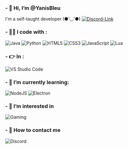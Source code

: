 ### - 👋 Hi, I’m @YanisBleu

I'm a self-taught developer (●'◡'●)
[![Discord-Link](https://img.shields.io/badge/Discord-5865F2?style=for-the-badge&logo=discord&logoColor=black)](https://discord.com/YanisBleu)


<h3> - 👨‍💻 I code with :</h3>
<p>
  <img alt="Java" src="https://img.shields.io/badge/Java-ED8B00?style=for-the-badge&logo=java&logoColor=white">
  <img alt="Python" src="https://img.shields.io/badge/Python-3776AB?style=for-the-badge&logo=python&logoColor=white">
  <img alt="HTML5" src="https://img.shields.io/badge/HTML5-E34F26?style=for-the-badge&logo=html5&logoColor=white">
  <img alt="CSS3" src="https://img.shields.io/badge/CSS3-1572B6?style=for-the-badge&logo=css3&logoColor=white">
  <img alt="JavaScript" src="https://img.shields.io/badge/JavaScript-F6EA23?style=for-the-badge&logo=javascript&logoColor=white">
  <img alt="Lua" src="https://img.shields.io/badge/Lua-2B2E3A?style=for-the-badge&logo=lua&logoColor=white">
</p>
<h3> - 👉 In : </h3>
 <p>
  <img alt="VS Studio Code" src="https://img.shields.io/badge/Visual_Studio_Code-0078D4?style=for-the-badge&logo=visual%20studio%20code&logoColor=white"> 
</p>


<h3> - 🌱 I’m currently learning:</h3>
<p>
   <img alt="NodeJS" src="https://img.shields.io/badge/Node.js-339933?style=for-the-badge&logo=nodedotjs&logoColor=white">
   <img alt="Electron" src="https://img.shields.io/badge/Electron-2B2E3A?style=for-the-badge&logo=electron&logoColor=white">
</p>

<h3> - 👀 I’m interested in  </h3>
<p>
  <img alt="Gaming" src="https://img.shields.io/badge/Gaming-3776AB?style=for-the-badge&logo=Gaming&logoColor=white">
 </p>
 
 <h3> - 👾 How to contact me </h3>
<p>
  <img alt="Discord" src="https://img.shields.io/badge/YanisBleu-7789-303B9D?style=for-the-badge&logo=discord&logoColor=white"> 
   </p>

